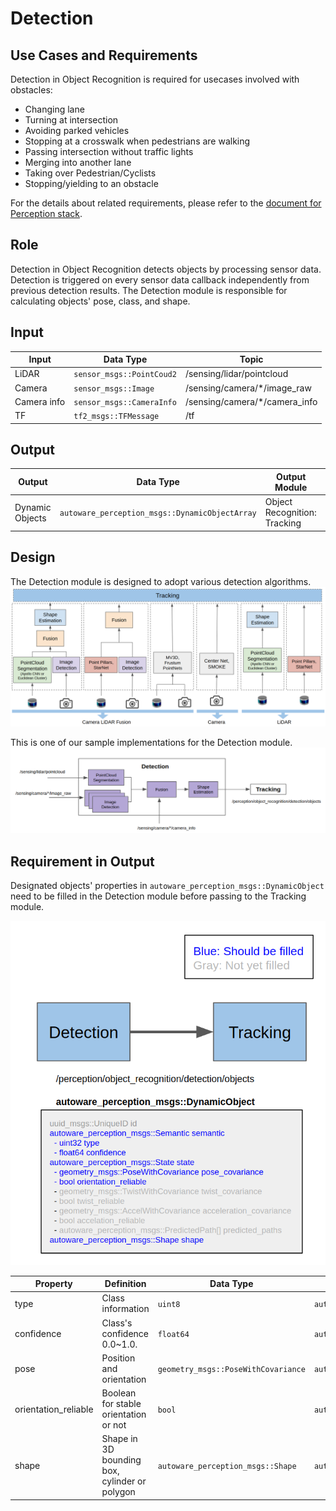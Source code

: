 Detection
=====
## Use Cases and Requirements
Detection in Object Recognition is required for usecases involved with obstacles:
* Changing lane
* Turning at intersection
* Avoiding parked vehicles
* Stopping at a crosswalk when pedestrians are walking
* Passing intersection without traffic lights
* Merging into another lane
* Taking over Pedestrian/Cyclists
* Stopping/yielding to an obstacle

For the details about related requirements, please refer to the [document for Perception stack](/Perception/Perception.md).

## Role
Detection in Object Recognition detects objects by processing sensor data. Detection is triggered on every sensor data callback independently from previous detection results. The Detection module is responsible for calculating objects' pose, class, and shape.

## Input

| Input       | Data Type| Topic |
|-------------|----------------------------------|-|
| LiDAR       | `sensor_msgs::PointCoud2`        |/sensing/lidar/pointcloud|
| Camera      | `sensor_msgs::Image`             |/sensing/camera/*/image_raw|
| Camera info       | `sensor_msgs::CameraInfo`  |/sensing/camera/*/camera_info|
|TF  | `tf2_msgs::TFMessage`           |/tf|

## Output

| Output       | Data Type| Output Module | TF Frame| Topic|
|----|-|-|-|-|
|Dynamic Objects|`autoware_perception_msgs::DynamicObjectArray`|Object Recognition: Tracking|`base_link`|/perception/object_recognition/detection/objects|

## Design
The Detection module is designed to adopt various detection algorithms.
![msg](/design/img/ObjectDetectionDesign.png)

This is one of our sample implementations for the Detection module.
![msg](/design/img/ObjectDetectionDesign2.png)


## Requirement in Output

Designated objects' properties in `autoware_perception_msgs::DynamicObject` need to be filled in the Detection module before passing to the Tracking module.

![msg](/design/img/ObjectDetectionRequirement.png)



| Property  | Definition |Data Type                                 | Parent Data Type|
|-------------|--|-------------------------------------------|----|
| type       | Class information|`uint8`                 |`autoware_perception_msgs::Semantic`|
| confidence  |Class's confidence 0.0~1.0.| `float64`              |`autoware_perception_msgs::Semantic`|
| pose        |Position and orientation |`geometry_msgs::PoseWithCovariance` |`autoware_perception_msgs::State`|
| orientation_reliable |Boolean for stable orientation or not| `bool`           |`autoware_perception_msgs::State`|
| shape |Shape in 3D bounding box, cylinder or polygon|`autoware_perception_msgs::Shape`           |`autoware_perception_msgs::DynamicObject`|
